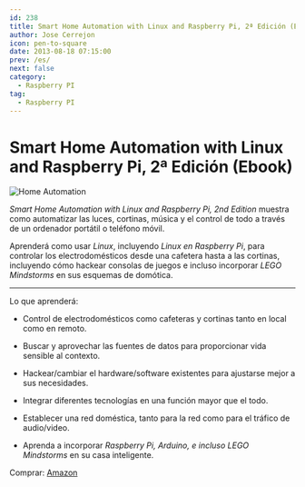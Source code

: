 ```yaml
---
id: 238
title: Smart Home Automation with Linux and Raspberry Pi, 2ª Edición (Ebook)
author: Jose Cerrejon
icon: pen-to-square
date: 2013-08-18 07:15:00
prev: /es/
next: false
category:
  - Raspberry PI
tag:
  - Raspberry PI
---
```


# Smart Home Automation with Linux and Raspberry Pi, 2ª Edición (Ebook)

![Home Automation](/images/2013/08/domoPi.png)

*Smart Home Automation with Linux and Raspberry Pi, 2nd Edition* muestra como automatizar las luces, cortinas, música y el control de todo a través de un ordenador portátil o teléfono móvil.

Aprenderá como usar *Linux*, incluyendo *Linux en Raspberry Pi*, para controlar los electrodomésticos desde una cafetera hasta a las cortinas, incluyendo cómo hackear consolas de juegos e incluso incorporar *LEGO Mindstorms* en sus esquemas de domótica.

- - -
Lo que aprenderá:

* Control de electrodomésticos como cafeteras y cortinas tanto en local como en remoto.

* Buscar y aprovechar las fuentes de datos para proporcionar vida sensible al contexto.

* Hackear/cambiar el hardware/software existentes para ajustarse mejor a sus necesidades.

* Integrar diferentes tecnologías en una función mayor que el todo.

* Establecer una red doméstica, tanto para la red como para el tráfico de audio/video.

* Aprenda a incorporar *Raspberry Pi, Arduino, e incluso LEGO Mindstorms* en su casa inteligente.

Comprar: [Amazon](http://www.amazon.co.uk/Smart-Automation-Linux-Raspberry-Edition/dp/143025887X)